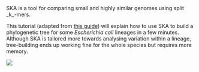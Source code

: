 <script>
import Link from "$components/Link.svelte";
import Image from "$components/Image.svelte";
</script>

<Link href="https://github.com/bacpop/ska.rust">SKA</Link> is a tool for comparing small and highly similar genomes using <Link href="https://www.biorxiv.org/content/early/2018/10/25/453142">split _k_-mers</Link>.

This tutorial (adapted from [this guide](https://www.bacpop.org/guides/building_trees_with_ska)) will explain how to use SKA to build a phylogenetic tree for some _Escherichia coli_ lineages in a few minutes. Although SKA is tailored more towards analysing variation within a lineage, tree-building ends up working fine for the whole species but requires more memory.

<Image src="/data/ska2-intro/ska_logo.png" />
